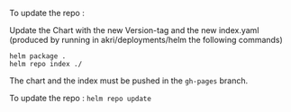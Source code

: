 To update the repo :

Update the Chart with the new Version-tag and the new index.yaml
(produced by running in akri/deployments/helm the following commands)

```
helm package .
helm repo index ./ 
```
The chart and the index must be pushed in the `gh-pages` branch.

To update the repo : `helm repo update`
